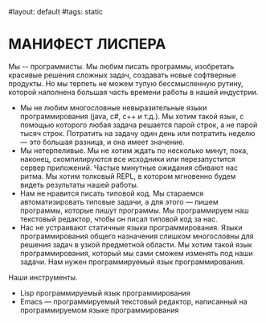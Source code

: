 #layout: default
#tags: static

# МАНИФЕСТ ЛИСПЕРА
Мы -- программисты. Мы любим писать программы, изобретать красивые решения сложных задач, создавать новые софтверные продукты. Но мы терпеть не можем тупую бессмысленную рутину, которой наполнена большая часть времени работы в нашей индустрии.

* Мы не любим многословные невыразительные языки программирования (java, c#, c++ и т.д.). Мы хотим такой язык, с помощью которого любая задача решается парой строк, а не парой тысяч строк. Потратить на задачу один день или потратить неделю &mdash; это большая разница, и она имеет значение.
* Мы нетерпеливые. Мы не хотим ждать по несколько минут, пока, наконец, скомпилируются все исходники или перезапустится сервер приложений. Частые минутные ожидания сбивают нас ритма. Мы хотим толковый REPL, в котором мгновенно будем видеть результаты нашей работы.
* Нам не нравится писать типовой код. Мы стараемся автоматизировать типовые задачи, а для этого &mdash; пишем программы, которые пишут программы. Мы программируем наш текстовый редактор, чтобы он писал типовой код за нас.
* Нас не устраивают статичные языки программирования. Языки программирования общего назначения слишком многословны для решения задач в узкой предметной области. Мы хотим такой язык программирования, который мы сами сможем изменять под наши задачи. Нам нужен программируемый язык программирования.

Наши инструменты.

* Lisp  программируемый язык программирования
* Emacs &mdash; программируемый текстовый редактор, написанный на программируемом языке программирования
